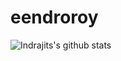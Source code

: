 # eendroroy
![Indrajits's github stats](https://github-readme-stats.vercel.app/api?username=eendroroy&show_icons=true&theme=tokyonight)
